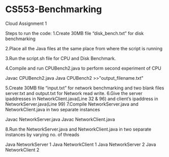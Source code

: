 # CS553-Benchmarking
Cloud Assignment 1

Steps to run the code:
1.Create 30MB file “disk_bench.txt” for disk benchmarking 

2.Place all the Java files at the same place from where the script is running

3.Run the script.sh file for CPU and Disk Benchmark.

4.Compile and run CPUBench2.java to perform second experiment of CPU

Javac CPUBench2.java
Java CPUBench2 >>"output_filename.txt"

5.Create 30MB file “input.txt” for network benchmarking and two blank files server.txt and output.txt for Network read write.
6.Give the server ipaddresses in NetworkClient.java(Line 32 & 96) and client’s ipaddress in NetworkServer.java(Line 99)
7.Compile NetworkServer.java and NetworkClient.java in two separate instances

Javac NetworkServer.java
Javac NetworkClient.java

8.Run the NetworkServer.java and NetworkClient.java in two separate instances by varying no. of threads

Java NetworkServer 1
Java NetworkClient 1
Java NetworkServer 2
Java NetworkClient 2
